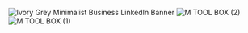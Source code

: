 ![Ivory Grey Minimalist Business LinkedIn Banner](https://user-images.githubusercontent.com/98705391/184557328-138f60e6-b562-4c33-92c2-e0c1ad1712cb.gif)
![M TOOL BOX (2)](https://user-images.githubusercontent.com/98705391/178972532-52b22dbf-c63f-4537-836c-910dee1d4f39.png)
![M TOOL BOX (1)](https://user-images.githubusercontent.com/98705391/178972157-514baae6-3fdb-4a5d-9535-91dd4a8d9c0b.gif)
















